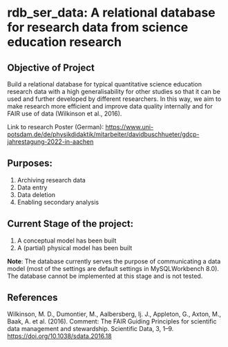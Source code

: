 # rdb_ser_data: A relational database for research data from science education research

## Objective of Project
Build a relational database for typical quantitative science education research data with a high generalisability for other studies so that it can be used and further developed by different researchers. 
In this way, we aim to make research more efficient and improve data quality internally and for FAIR use of data (Wilkinson et al., 2016).

Link to research Poster (German): https://www.uni-potsdam.de/de/physikdidaktik/mitarbeiter/davidbuschhueter/gdcp-jahrestagung-2022-in-aachen

## Purposes:
1. Archiving research data
2. Data entry
3. Data deletion
4. Enabling secondary analysis

## Current Stage of the project: 
1. A conceptual model has been built
2. A (partial) physical model has been built

**Note**: The database currently serves the purpose of communicating a data model (most of the settings are default settings in MySQLWorkbench 8.0). The database cannot be implemented at this stage and is not tested.

## References
Wilkinson, M. D., Dumontier, M., Aalbersberg, Ij. J., Appleton, G., Axton, M., Baak, A. et al. (2016). Comment: The FAIR Guiding Principles for scientific data management and stewardship. Scientific Data, 3, 1–9. https://doi.org/10.1038/sdata.2016.18














